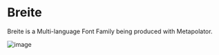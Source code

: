 # Breite

Breite is a Multi-language Font Family being produced with Metapolator.

![image](https://dl.dropboxusercontent.com/u/12027649/Scriptogram/Images/TDS_Proof.jpg)